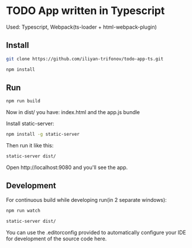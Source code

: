 TODO App written in Typescript
===

Used: Typescript, Webpack(ts-loader + html-webpack-plugin)

Install
---

```bash
git clone https://github.com/iliyan-trifonov/todo-app-ts.git

npm install
````

Run
---

```bash
npm run build
```

Now in dist/ you have: index.html and the app.js bundle

Install static-server:

```bash
npm install -g static-server
```

Then run it like this:

```bash
static-server dist/
```

Open http://localhost:9080 and you'll see the app.

Development
---

For continuous build while developing run(in 2 separate windows):

```bash
npm run watch
```

```bash
static-server dist/
```

You can use the .editorconfig provided to automatically configure your IDE for development of the source code here.